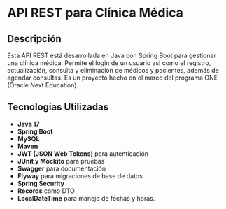 # API REST para Clínica Médica

## Descripción
Esta API REST está desarrollada en Java con Spring Boot para gestionar una clínica médica. Permite el login de un usuario asi como el registro, actualización, consulta y eliminación de médicos y pacientes, además de agendar consultas. Es un proyecto hecho en el marco del programa ONE (Oracle Next Education).

## Tecnologías Utilizadas
- **Java 17**
- **Spring Boot**
- **MySQL**
- **Maven**
- **JWT (JSON Web Tokens)** para autenticación
- **JUnit y Mockito** para pruebas
- **Swagger** para documentación
- **Flyway** para migraciones de base de datos
- **Spring Security**
- **Records** como DTO
- **LocalDateTime** para manejo de fechas y horas.

  



